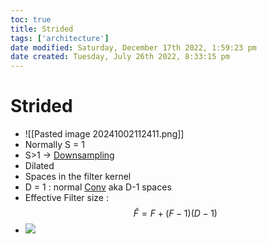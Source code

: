 ```yaml
---
toc: true
title: Strided
tags: ['architecture']
date modified: Saturday, December 17th 2022, 1:59:23 pm
date created: Tuesday, July 26th 2022, 8:33:15 pm
---
```


# Strided
- ![[Pasted image 20241002112411.png]]
- Normally S = 1
- S>1 -> [Downsampling](Downsampling.md)
- Dilated
- Spaces in the filter kernel
- D = 1 : normal [Conv](Conv.md) aka D-1 spaces
- Effective Filter size : $$\hat F = F + (F-1)(D-1)$$
- ![](../images/036AB58B-7EF0-4F12-AE56-7BFA00DA1967.png)



